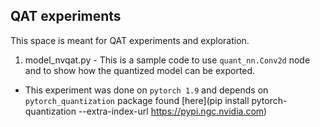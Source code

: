 ## QAT experiments

This space is meant for QAT experiments and exploration.

1. model_nvqat.py - This is a sample code to use `quant_nn.Conv2d` node and to show how the quantized model can be exported.
  - This experiment was done on `pytorch 1.9` and depends on `pytorch_quantization` package found [here](pip install pytorch-quantization --extra-index-url https://pypi.ngc.nvidia.com)
  
